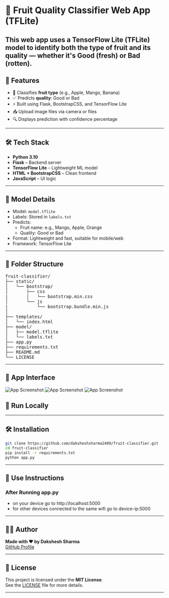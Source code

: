 # 🍓 Fruit Quality Classifier Web App (TFLite)

This web app uses a **TensorFlow Lite (TFLite)** model to identify both the **type of fruit** and its **quality** — whether it's **Good (fresh)** or **Bad (rotten)**.
---

## 🚀 Features

- 🧠 Classifies **fruit type** (e.g., Apple, Mango, Banana)
- ✅ Predicts **quality**: Good or Bad
- ⚡ Built using Flask, BootstrapCSS, and TensorFlow Lite
- 📤 Upload image files via camera or files
- 🔍 Displays prediction with confidence percentage

---

## 🛠️ Tech Stack

- **Python 3.10**
- **Flask** – Backend server
- **TensorFlow Lite** – Lightweight ML model
- **HTML + BootstrapCSS** – Clean frontend
- **JavaScript** – UI logic

---

## 🧠 Model Details

- Model: `model.tflite`
- Labels: Stored in `labels.txt`
- Predicts:
  - Fruit name: e.g., Mango, Apple, Orange
  - Quality: Good or Bad
- Format: Lightweight and fast, suitable for mobile/web
- Framework: TensorFlow Lite

---

## 📁 Folder Structure

<pre>
fruit-classifier/
├── static/
│   └── bootstrap/
│       ├── css
|       |   └── bootstrap.min.css
│       └── js
|           └── bootstrap.bundle.min.js
│   
├── templates/
│   └── index.html
├── model/
│   ├── model.tflite
│   └── labels.txt
├── app.py
├── requirements.txt
├── README.md
└── LICENSE
</pre>

---

## 📸 App Interface

![App Screenshot](Screenshots/laptop_view.png)
![App Screenshot](Screenshots/phone_view_1.jpg)
![App Screenshot](Screenshots/phone_view_2.jpg)


## 🧪 Run Locally

---

## 🛠️ Installation

```bash
git clone https://github.com/daksheshsharma2409/fruit-classifier.git
cd fruit-classifier
pip install -r requirements.txt
python app.py
```
---

## 🧪 Use Instructions

### After Running app.py

- on your device go to http://localhost:5000
- for other devices connected to the same wifi go to device-ip:5000

---

## 👨‍💻 Author

**Made with ❤️ by Dakshesh Sharma**  
[GitHub Profile](https://github.com/daksheshsharma2409)

---

## 📜 License

This project is licensed under the **MIT License**.  
See the [LICENSE](LICENSE) file for more details.

---


